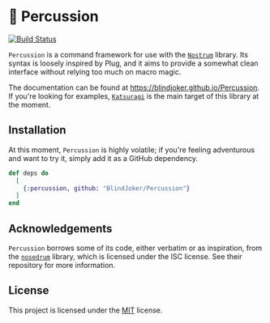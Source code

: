 # 🥁 Percussion

[![Build Status](https://travis-ci.org/BlindJoker/Percussion.svg?branch=master)](https://travis-ci.org/BlindJoker/Percussion)

`Percussion` is a command framework for use with the [`Nostrum`](https://github.com/Kraigie/nostrum) library. Its syntax is loosely inspired by Plug, and it aims to provide a somewhat clean interface without relying too much on macro magic.

The documentation can be found at https://blindjoker.github.io/Percussion. If you're looking for examples, [`Katsuragi`](https://github.com/BlindJoker/Katsuragi) is the main target of this library at the moment.

## Installation

At this moment, `Percussion` is highly volatile; if you're feeling adventurous and want to try it, simply add it as a GitHub dependency.

```elixir
def deps do
  [
    {:percussion, github: "BlindJoker/Percussion"}
  ]
end
```

## Acknowledgements

`Percussion` borrows some of its code, either verbatim or as inspiration, from the [`nosedrum`](https://github.com/jchristgit/nosedrum) library, which is licensed under the ISC license. See their repository for more information.

## License

This project is licensed under the [MIT](https://opensource.org/licenses/MIT) license.
